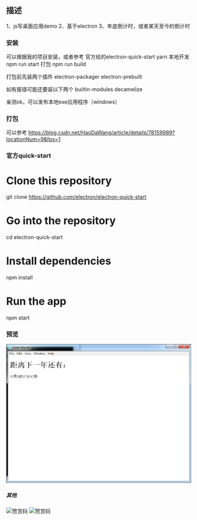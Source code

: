 ## 描述
1、js写桌面应用demo
2、基于electron
3、年底倒计时，或者某天至今的倒计时

### 安装
可以根据我的项目安装，或者参考 官方给的electron-quick-start
yarn 
本地开发
npm run start 
打包
npm run build

打包前先装两个插件
electron-packager
electron-prebuilt

如有报错可能还要装以下两个
builtin-modules
decamelize

亲测ok，可以发布本地exe应用程序（windows）

### 打包
可以参考
<a href="https://blog.csdn.net/HaoDaWang/article/details/78159989?locationNum=9&fps=1" target="_blank">https://blog.csdn.net/HaoDaWang/article/details/78159989?locationNum=9&fps=1</a>


### 官方quick-start
# Clone this repository
git clone https://github.com/electron/electron-quick-start
# Go into the repository
cd electron-quick-start
# Install dependencies
npm install
# Run the app
npm start


### 预览
<img src="./demo.png" width="500" alt="预览">

##### 其他
<img src="https://note.youdao.com/yws/public/resource/44d039a6b5a80a951a6b91c1ec68edc8/xmlnote/WEBRESOURCE8eedffa282631eac107e518740c03d3c/786" width="300" alt="赞赏码">
<img src="https://note.youdao.com/yws/public/resource/44d039a6b5a80a951a6b91c1ec68edc8/xmlnote/WEBRESOURCE52aad7fb56944972d96a60a02bc1fdf4/788" width="300" alt="赞赏码">
